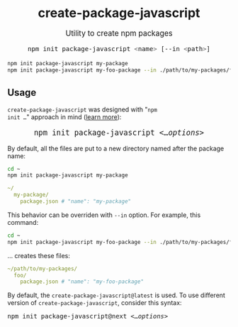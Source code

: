 <center>

# create-package-javascript

<big>Utility to create npm packages</big>

<big>

```sh
npm init package-javascript <name> [--in <path>]
```

</big>
</center>

```sh
npm init package-javascript my-package
npm init package-javascript my-foo-package --in ./path/to/my-packages/foo
```

## Usage

`create-package-javascript` was designed with "<code>npm init &hellip;</code>" approach in mind ([learn more](https://docs.npmjs.com/cli/init)):

<big>
<center>
<pre>
npm init package-javascript <&hellip;<i>options</i>>
</pre>
</center>
</big>

By default, all the files are put to a new directory named after the package name:

```sh
cd ~
npm init package-javascript my-package
```

```yml
~/
  my-package/
    package.json # "name": "my-package"
```

This behavior can be overriden with `--in` option. For example, this command:

```sh
cd ~
npm init package-javascript my-foo-package --in ./path/to/my-packages/foo
```

&hellip; creates these files:

```yml
~/path/to/my-packages/
  foo/
    package.json # "name": "my-foo-package"
```

By default, the `create-package-javascript@latest` is used. To use different version of `create-package-javascript`, consider this syntax:

<pre>
npm init package-javascript@next <&hellip;<i>options</i>>
</pre>
